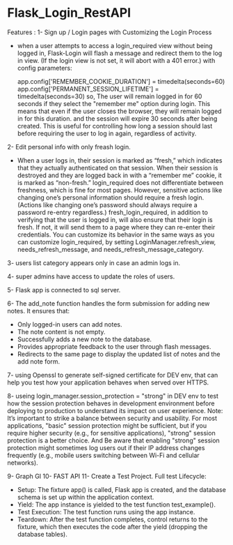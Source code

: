 # Flask_Login_RestAPI

Features : 
1- Sign up / Login pages with Customizing the Login Process 
  - when a user attempts to access a login_required view without being logged in, Flask-Login will flash a message and redirect them to the log in view. (If the login view is not set, it will abort with a 401 error.)
  with config parameters: 
        
    app.config['REMEMBER_COOKIE_DURATION'] = timedelta(seconds=60) 
    app.config['PERMANENT_SESSION_LIFETIME'] = timedelta(seconds=30)
    so, The user will remain logged in for 60 seconds if they select the "remember me" option during login. This means that even if the user closes the browser, they will remain logged in for this duration.
    and the session will expire 30 seconds after being created. This is useful for controlling how long a session should last before requiring the user to log in again, regardless of activity.


2- Edit personal info with only freash login.
 -  When a user logs in, their session is marked as “fresh,” which indicates that they actually authenticated on that session. When their session is destroyed and they are logged back in with a “remember me” cookie, it is marked as “non-fresh.” login_required does not differentiate between freshness, which is fine for most pages. However, sensitive actions like changing one’s personal information should require a fresh login. (Actions like changing one’s password should always require a password re-entry regardless.)
  fresh_login_required, in addition to verifying that the user is logged in, will also ensure that their login is fresh. If not, it will send them to a page where they can re-enter their credentials. You can customize its behavior in the same ways as you can customize login_required, by setting LoginManager.refresh_view, needs_refresh_message, and needs_refresh_message_category.

3- users list category appears only in case an admin logs in.

4- super admins have access to update the roles of users.

5- Flask app is connected to sql server.

6- The add_note function handles the form submission for adding new notes. It ensures that:

 - Only logged-in users can add notes.
 - The note content is not empty.
 - Successfully adds a new note to the database.
 - Provides appropriate feedback to the user through flash messages.
 - Redirects to the same page to display the updated list of notes and the add note form. 

 7- using Openssl to generate self-signed certificate for DEV env, that can help you test how your application behaves when served over HTTPS. 

 8- useing  login_manager.session_protection = "strong" in DEV env to test how the session protection behaves in development environment before deploying to production to understand its impact on user experience.
 Note: It’s important to strike a balance between security and usability. For most applications, "basic" session protection might be sufficient, but if you require higher security (e.g., for sensitive applications), "strong" session protection is a better choice. And Be aware that enabling "strong" session protection might sometimes log users out if their IP address changes frequently (e.g., mobile users switching between Wi-Fi and cellular networks).

 9- Graph GI
 10- FAST API
 11- Create a Test Project.
Full test Lifecycle:
- Setup: The fixture app() is called, Flask app is created, and the database schema is set up within the application context.
- Yield: The app instance is yielded to the test function test_example().
- Test Execution: The test function runs using the app instance.
- Teardown: After the test function completes, control returns to the fixture, which then executes the code after the yield (dropping the database tables).

